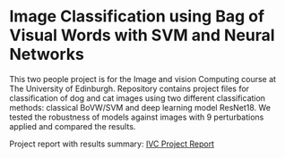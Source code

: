 # Image Classification using Bag of Visual Words with SVM and Neural Networks

This two people project is for the Image and vision Computing course at The University of Edinburgh. Repository contains project files for classification of dog and cat images using two different classification methods: classical BoVW/SVM and deep learning model ResNet18. We tested the robustness of models against images with 9 perturbations applied and compared the results.

Project report with results summary: [IVC Project Report](https://github.com/viliuskaulinskas/IVC-Image-Classification/blob/main/IVC%20Project%20Report.pdf)
